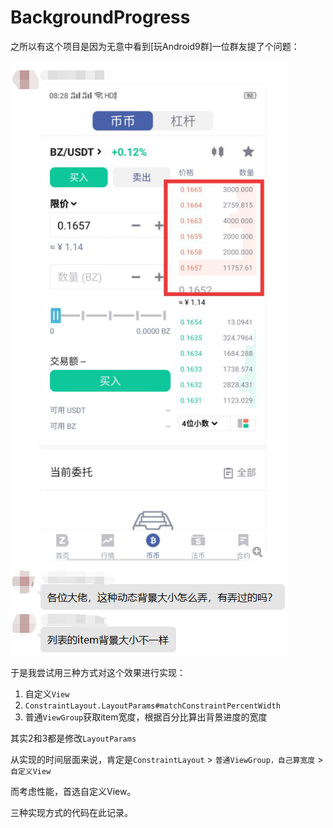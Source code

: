 # BackgroundProgress
之所以有这个项目是因为无意中看到[玩Android9群]一位群友提了个问题：

![1581189061920](assets/1581189061920.png)

于是我尝试用三种方式对这个效果进行实现：

1. 自定义`View`
2. `ConstraintLayout.LayoutParams#matchConstraintPercentWidth`
3. 普通`ViewGroup`获取item宽度，根据百分比算出背景进度的宽度

其实2和3都是修改`LayoutParams`

从实现的时间层面来说，肯定是`ConstraintLayout` > `普通ViewGroup，自己算宽度` > `自定义View`

而考虑性能，首选自定义View。

三种实现方式的代码在此记录。
